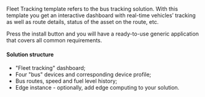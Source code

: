 Fleet Tracking template refers to the bus tracking solution. 
With this template you get an interactive dashboard with real-time vehicles’ tracking 
as well as route details, status of the asset on the route, etc.

Press the install button and you will have a ready-to-use generic application that covers all common requirements.

#### Solution structure

* "Fleet tracking" dashboard;
* Four "bus" devices and corresponding device profile;
* Bus routes, speed and fuel level history;
* Edge instance - optionally, add edge computing to your solution.